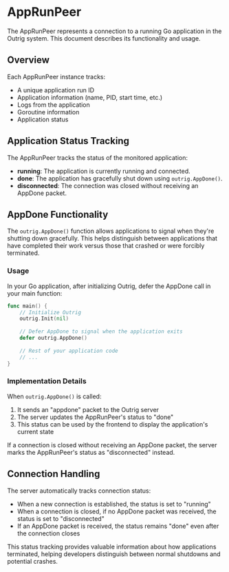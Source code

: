 # AppRunPeer

The AppRunPeer represents a connection to a running Go application in the Outrig system. This document describes its functionality and usage.

## Overview

Each AppRunPeer instance tracks:
- A unique application run ID
- Application information (name, PID, start time, etc.)
- Logs from the application
- Goroutine information
- Application status

## Application Status Tracking

The AppRunPeer tracks the status of the monitored application:

- **running**: The application is currently running and connected.
- **done**: The application has gracefully shut down using `outrig.AppDone()`.
- **disconnected**: The connection was closed without receiving an AppDone packet.

## AppDone Functionality

The `outrig.AppDone()` function allows applications to signal when they're shutting down gracefully. This helps distinguish between applications that have completed their work versus those that crashed or were forcibly terminated.

### Usage

In your Go application, after initializing Outrig, defer the AppDone call in your main function:

```go
func main() {
    // Initialize Outrig
    outrig.Init(nil)
    
    // Defer AppDone to signal when the application exits
    defer outrig.AppDone()
    
    // Rest of your application code
    // ...
}
```

### Implementation Details

When `outrig.AppDone()` is called:

1. It sends an "appdone" packet to the Outrig server
2. The server updates the AppRunPeer's status to "done"
3. This status can be used by the frontend to display the application's current state

If a connection is closed without receiving an AppDone packet, the server marks the AppRunPeer's status as "disconnected" instead.

## Connection Handling

The server automatically tracks connection status:

- When a new connection is established, the status is set to "running"
- When a connection is closed, if no AppDone packet was received, the status is set to "disconnected"
- If an AppDone packet is received, the status remains "done" even after the connection closes

This status tracking provides valuable information about how applications terminated, helping developers distinguish between normal shutdowns and potential crashes.
